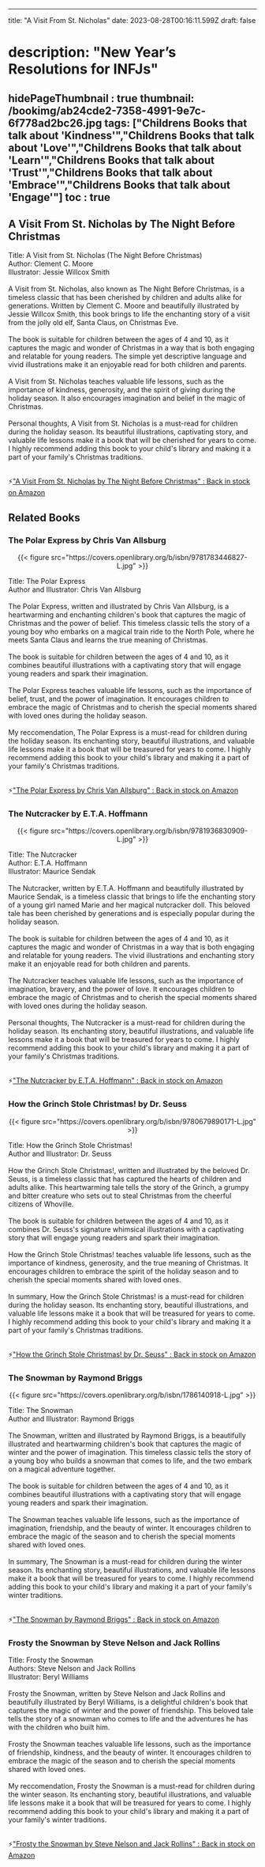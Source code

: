 
---
title: "A Visit From St. Nicholas"
date: 2023-08-28T00:16:11.599Z
draft: false
# description: "New Year’s Resolutions for INFJs"
hidePageThumbnail : true
thumbnail: /bookimg/ab24cde2-7358-4991-9e7c-6f778ad2bc26.jpg
tags: ["Childrens Books that talk about 'Kindness'","Childrens Books that talk about 'Love'","Childrens Books that talk about 'Learn'","Childrens Books that talk about 'Trust'","Childrens Books that talk about 'Embrace'","Childrens Books that talk about 'Engage'"]
toc : true
---
## A Visit From St. Nicholas by The Night Before Christmas

Title: A Visit from St. Nicholas (The Night Before Christmas)</br>
Author: Clement C. Moore</br>
Illustrator: Jessie Willcox Smith</br></br>
A Visit from St. Nicholas, also known as The Night Before Christmas, is a timeless classic that has been cherished by children and adults alike for generations. Written by Clement C. Moore and beautifully illustrated by Jessie Willcox Smith, this book brings to life the enchanting story of a visit from the jolly old elf, Santa Claus, on Christmas Eve.</br></br>
The book is suitable for children between the ages of 4 and 10, as it captures the magic and wonder of Christmas in a way that is both engaging and relatable for young readers. The simple yet descriptive language and vivid illustrations make it an enjoyable read for both children and parents.</br></br>
A Visit from St. Nicholas teaches valuable life lessons, such as the importance of kindness, generosity, and the spirit of giving during the holiday season. It also encourages imagination and belief in the magic of Christmas.</br></br>
Personal thoughts, A Visit from St. Nicholas is a must-read for children during the holiday season. Its beautiful illustrations, captivating story, and valuable life lessons make it a book that will be cherished for years to come. I highly recommend adding this book to your child's library and making it a part of your family's Christmas traditions.</br></br>

<p>⚡<a id="aflink" href="https://www.amazon.com/gp/search?ie=UTF8&tag=klayu00-20&linkCode=ur2&linkId=6639bed89a8ad8dd2705e40644eb43d3&camp=1789&creative=9325&index=books&keywords=A Visit From St. Nicholas by The Night Before Christmas" class="one" target="_blank" title='"A Visit From St. Nicholas by The Night Before Christmas" : Back in stock on Amazon'>"A Visit From St. Nicholas by The Night Before Christmas" : Back in stock on Amazon</a></p>

## Related Books
### The Polar Express by Chris Van Allsburg
<center>
{{< figure src="https://covers.openlibrary.org/b/isbn/9781783446827-L.jpg" >}}
</center>

Title: The Polar Express</br>
Author and Illustrator: Chris Van Allsburg</br></br>
The Polar Express, written and illustrated by Chris Van Allsburg, is a heartwarming and enchanting children's book that captures the magic of Christmas and the power of belief. This timeless classic tells the story of a young boy who embarks on a magical train ride to the North Pole, where he meets Santa Claus and learns the true meaning of Christmas.</br></br>
The book is suitable for children between the ages of 4 and 10, as it combines beautiful illustrations with a captivating story that will engage young readers and spark their imagination.</br></br>
The Polar Express teaches valuable life lessons, such as the importance of belief, trust, and the power of imagination. It encourages children to embrace the magic of Christmas and to cherish the special moments shared with loved ones during the holiday season.</br></br>
My reccomendation, The Polar Express is a must-read for children during the holiday season. Its enchanting story, beautiful illustrations, and valuable life lessons make it a book that will be treasured for years to come. I highly recommend adding this book to your child's library and making it a part of your family's Christmas traditions.</br></br>

<p>⚡<a id="aflink" href="https://www.amazon.com/gp/search?ie=UTF8&tag=klayu00-20&linkCode=ur2&linkId=6639bed89a8ad8dd2705e40644eb43d3&camp=1789&creative=9325&index=books&keywords=The Polar Express by Chris Van Allsburg" class="one" target="_blank" title='"The Polar Express by Chris Van Allsburg" : Back in stock on Amazon'>"The Polar Express by Chris Van Allsburg" : Back in stock on Amazon</a></p>

### The Nutcracker by E.T.A. Hoffmann
<center>
{{< figure src="https://covers.openlibrary.org/b/isbn/9781936830909-L.jpg" >}}
</center>

Title: The Nutcracker</br>
Author: E.T.A. Hoffmann</br>
Illustrator: Maurice Sendak</br></br>
The Nutcracker, written by E.T.A. Hoffmann and beautifully illustrated by Maurice Sendak, is a timeless classic that brings to life the enchanting story of a young girl named Marie and her magical nutcracker doll. This beloved tale has been cherished by generations and is especially popular during the holiday season.</br></br>
The book is suitable for children between the ages of 4 and 10, as it captures the magic and wonder of Christmas in a way that is both engaging and relatable for young readers. The vivid illustrations and enchanting story make it an enjoyable read for both children and parents.</br></br>
The Nutcracker teaches valuable life lessons, such as the importance of imagination, bravery, and the power of love. It encourages children to embrace the magic of Christmas and to cherish the special moments shared with loved ones during the holiday season.</br></br>
Personal thoughts, The Nutcracker is a must-read for children during the holiday season. Its enchanting story, beautiful illustrations, and valuable life lessons make it a book that will be treasured for years to come. I highly recommend adding this book to your child's library and making it a part of your family's Christmas traditions.</br></br>

<p>⚡<a id="aflink" href="https://www.amazon.com/gp/search?ie=UTF8&tag=klayu00-20&linkCode=ur2&linkId=6639bed89a8ad8dd2705e40644eb43d3&camp=1789&creative=9325&index=books&keywords=The Nutcracker by E.T.A. Hoffmann" class="one" target="_blank" title='"The Nutcracker by E.T.A. Hoffmann" : Back in stock on Amazon'>"The Nutcracker by E.T.A. Hoffmann" : Back in stock on Amazon</a></p>

### How the Grinch Stole Christmas! by Dr. Seuss
<center>
{{< figure src="https://covers.openlibrary.org/b/isbn/9780679890171-L.jpg" >}}
</center>

Title: How the Grinch Stole Christmas!</br>
Author and Illustrator: Dr. Seuss</br></br>
How the Grinch Stole Christmas!, written and illustrated by the beloved Dr. Seuss, is a timeless classic that has captured the hearts of children and adults alike. This heartwarming tale tells the story of the Grinch, a grumpy and bitter creature who sets out to steal Christmas from the cheerful citizens of Whoville.</br></br>
The book is suitable for children between the ages of 4 and 10, as it combines Dr. Seuss's signature whimsical illustrations with a captivating story that will engage young readers and spark their imagination.</br></br>
How the Grinch Stole Christmas! teaches valuable life lessons, such as the importance of kindness, generosity, and the true meaning of Christmas. It encourages children to embrace the spirit of the holiday season and to cherish the special moments shared with loved ones.</br></br>
In summary, How the Grinch Stole Christmas! is a must-read for children during the holiday season. Its enchanting story, beautiful illustrations, and valuable life lessons make it a book that will be treasured for years to come. I highly recommend adding this book to your child's library and making it a part of your family's Christmas traditions.</br></br>

<p>⚡<a id="aflink" href="https://www.amazon.com/gp/search?ie=UTF8&tag=klayu00-20&linkCode=ur2&linkId=6639bed89a8ad8dd2705e40644eb43d3&camp=1789&creative=9325&index=books&keywords=How the Grinch Stole Christmas! by Dr. Seuss" class="one" target="_blank" title='"How the Grinch Stole Christmas! by Dr. Seuss" : Back in stock on Amazon'>"How the Grinch Stole Christmas! by Dr. Seuss" : Back in stock on Amazon</a></p>

### The Snowman by Raymond Briggs
<center>
{{< figure src="https://covers.openlibrary.org/b/isbn/1786140918-L.jpg" >}}
</center>

Title: The Snowman</br>
Author and Illustrator: Raymond Briggs</br></br>
The Snowman, written and illustrated by Raymond Briggs, is a beautifully illustrated and heartwarming children's book that captures the magic of winter and the power of imagination. This timeless classic tells the story of a young boy who builds a snowman that comes to life, and the two embark on a magical adventure together.</br></br>
The book is suitable for children between the ages of 4 and 10, as it combines beautiful illustrations with a captivating story that will engage young readers and spark their imagination.</br></br>
The Snowman teaches valuable life lessons, such as the importance of imagination, friendship, and the beauty of winter. It encourages children to embrace the magic of the season and to cherish the special moments shared with loved ones.</br></br>
In summary, The Snowman is a must-read for children during the winter season. Its enchanting story, beautiful illustrations, and valuable life lessons make it a book that will be treasured for years to come. I highly recommend adding this book to your child's library and making it a part of your family's winter traditions.</br></br>

<p>⚡<a id="aflink" href="https://www.amazon.com/gp/search?ie=UTF8&tag=klayu00-20&linkCode=ur2&linkId=6639bed89a8ad8dd2705e40644eb43d3&camp=1789&creative=9325&index=books&keywords=The Snowman by Raymond Briggs" class="one" target="_blank" title='"The Snowman by Raymond Briggs" : Back in stock on Amazon'>"The Snowman by Raymond Briggs" : Back in stock on Amazon</a></p>

### Frosty the Snowman by Steve Nelson and Jack Rollins
Title: Frosty the Snowman</br>
Authors: Steve Nelson and Jack Rollins</br>
Illustrator: Beryl Williams</br></br>
Frosty the Snowman, written by Steve Nelson and Jack Rollins and beautifully illustrated by Beryl Williams, is a delightful children's book that captures the magic of winter and the power of friendship. This beloved tale tells the story of a snowman who comes to life and the adventures he has with the children who built him.</br></br>
Frosty the Snowman teaches valuable life lessons, such as the importance of friendship, kindness, and the beauty of winter. It encourages children to embrace the magic of the season and to cherish the special moments shared with loved ones.</br></br>
My reccomendation, Frosty the Snowman is a must-read for children during the winter season. Its enchanting story, beautiful illustrations, and valuable life lessons make it a book that will be treasured for years to come. I highly recommend adding this book to your child's library and making it a part of your family's winter traditions.</br></br>

<p>⚡<a id="aflink" href="https://www.amazon.com/gp/search?ie=UTF8&tag=klayu00-20&linkCode=ur2&linkId=6639bed89a8ad8dd2705e40644eb43d3&camp=1789&creative=9325&index=books&keywords=Frosty the Snowman by Steve Nelson and Jack Rollins" class="one" target="_blank" title='"Frosty the Snowman by Steve Nelson and Jack Rollins" : Back in stock on Amazon'>"Frosty the Snowman by Steve Nelson and Jack Rollins" : Back in stock on Amazon</a></p>
